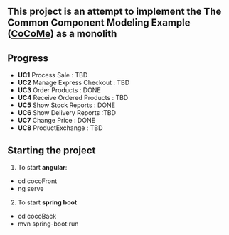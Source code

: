 ## This project is an attempt to implement the The Common Component Modeling Example ([CoCoMe](https://www.cocome.org/downloads/documentation/cocome.pdf)) as a monolith



## Progress

 - **UC1** Process Sale : TBD
 - **UC2** Manage Express Checkout : TBD
 - **UC3** Order Products : DONE
 - **UC4** Receive Ordered Products : TBD
 - **UC5** Show Stock Reports : DONE
 - **UC6** Show Delivery Reports :TBD
 - **UC7** Change Price : DONE
 - **UC8** ProductExchange : TBD

## Starting the project

1. To start **angular**:
- cd cocoFront
- ng serve

2. To start **spring boot**
- cd cocoBack
- mvn spring-boot:run 

